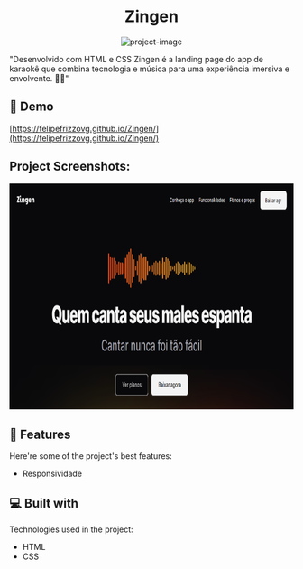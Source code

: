 <h1 align="center" id="title">Zingen</h1>

<p align="center"><img src="https://socialify.git.ci/felipefrizzovg/Zingen/image?font=Raleway&amp;language=1&amp;name=1&amp;owner=1&amp;pattern=Formal%20Invitation&amp;theme=Dark" alt="project-image"></p>

<p id="description">"Desenvolvido com HTML e CSS Zingen é a landing page do app de karaokê que combina tecnologia e música para uma experiência imersiva e envolvente. 🎵🚀"</p>

<h2>🚀 Demo</h2>

[https://felipefrizzovg.github.io/Zingen/](https://felipefrizzovg.github.io/Zingen/)

<h2>Project Screenshots:</h2>

<img src="https://raw.githubusercontent.com/felipefrizzovg/Zingen/main/zingenImg.png" alt="project-screenshot" width="1000" height="400/">

  
  
<h2>🧐 Features</h2>

Here're some of the project's best features:

*   Responsividade

  
  
<h2>💻 Built with</h2>

Technologies used in the project:

*   HTML
*   CSS
